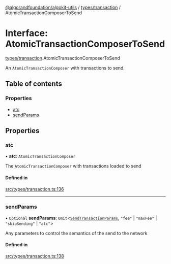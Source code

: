 [@algorandfoundation/algokit-utils](../README.md) / [types/transaction](../modules/types_transaction.md) / AtomicTransactionComposerToSend

# Interface: AtomicTransactionComposerToSend

[types/transaction](../modules/types_transaction.md).AtomicTransactionComposerToSend

An `AtomicTransactionComposer` with transactions to send.

## Table of contents

### Properties

- [atc](types_transaction.AtomicTransactionComposerToSend.md#atc)
- [sendParams](types_transaction.AtomicTransactionComposerToSend.md#sendparams)

## Properties

### atc

• **atc**: `AtomicTransactionComposer`

The `AtomicTransactionComposer` with transactions loaded to send

#### Defined in

[src/types/transaction.ts:136](https://github.com/algorandfoundation/algokit-utils-ts/blob/main/src/types/transaction.ts#L136)

___

### sendParams

• `Optional` **sendParams**: `Omit`\<[`SendTransactionParams`](types_transaction.SendTransactionParams.md), ``"fee"`` \| ``"maxFee"`` \| ``"skipSending"`` \| ``"atc"``\>

Any parameters to control the semantics of the send to the network

#### Defined in

[src/types/transaction.ts:138](https://github.com/algorandfoundation/algokit-utils-ts/blob/main/src/types/transaction.ts#L138)
